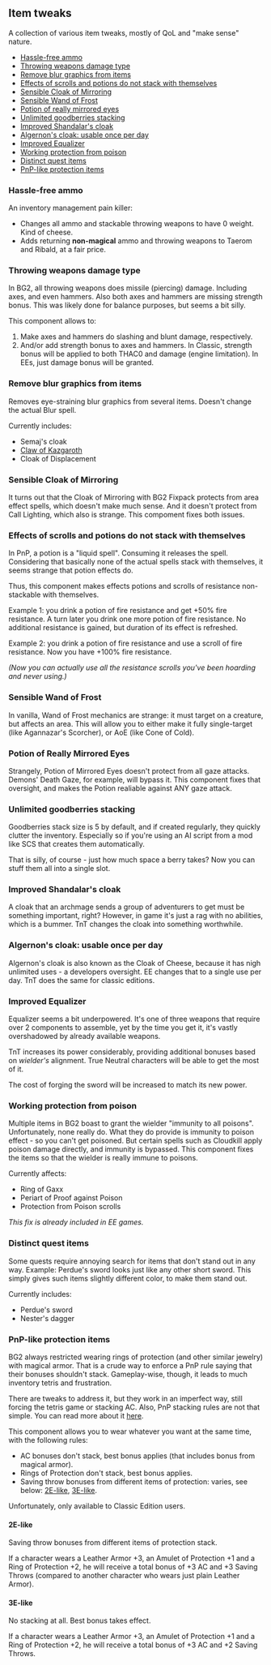 ## Item tweaks

A collection of various item tweaks, mostly of QoL and "make sense" nature.

- [Hassle-free ammo](#hassle-free-ammo)
- [Throwing weapons damage type](#throwing-weapons-damage-type)
- [Remove blur graphics from items](#remove-blur-graphics-from-items)
- [Effects of scrolls and potions do not stack with themselves](#effects-of-scrolls-and-potions-do-not-stack-with-themselves)
- [Sensible Cloak of Mirroring](#sensible-cloak-of-mirroring)
- [Sensible Wand of Frost](#sensible-wand-of-frost)
- [Potion of really mirrored eyes](#potion-of-really-mirrored-eyes)
- [Unlimited goodberries stacking](#unlimited-goodberries-stacking)
- [Improved Shandalar's cloak](#improved-shandalars-cloak)
- [Algernon's cloak: usable once per day](#algernons-cloak-usable-once-per-day)
- [Improved Equalizer](#improved-equalizer)
- [Working protection from poison](#working-protection-from-poison)
- [Distinct quest items](#distinct-quest-items)
- [PnP-like protection items](#pnp-like-protection-items)

### Hassle-free ammo

An inventory management pain killer:

- Changes all ammo and stackable throwing weapons to have 0 weight. Kind of cheese.
- Adds returning **non-magical** ammo and throwing weapons to Taerom and Ribald, at a fair price.

### Throwing weapons damage type

In BG2, all throwing weapons does missile (piercing) damage. Including axes, and even hammers. Also both axes and hammers are missing strength bonus. This was likely done for balance purposes, but seems a bit silly.

This component allows to:

1. Make axes and hammers do slashing and blunt damage, respectively.
2. And/or add strength bonus to axes and hammers.
   In Classic, strength bonus will be applied to both THAC0 and damage (engine limitation). In EEs, just damage bonus will be granted.

### Remove blur graphics from items

Removes eye-straining blur graphics from several items. Doesn't change the actual Blur spell.

Currently includes:

- Semaj's cloak
- [Claw of Kazgaroth](https://pihwiki.bgforge.net/Baldur's_Gate:_Claw_of_Kazgaroth)
- Cloak of Displacement

### Sensible Cloak of Mirroring

It turns out that the Cloak of Mirroring with BG2 Fixpack protects from area effect spells, which doesn't make much sense. And it doesn't protect from Call Lighting, which also is strange. This compoment fixes both issues.

### Effects of scrolls and potions do not stack with themselves

In PnP, a potion is a "liquid spell". Consuming it releases the spell. Considering that basically none of the actual spells stack with themselves, it seems strange that potion effects do.

Thus, this component makes effects potions and scrolls of resistance non-stackable with themselves.

Example 1: you drink a potion of fire resistance and get +50% fire resistance. A turn later you drink one more potion of fire resistance. No additional resistance is gained, but duration of its effect is refreshed.

Example 2: you drink a potion of fire resistance and use a scroll of fire resistance. Now you have +100% fire resistance.

_(Now you can actually use all the resistance scrolls you've been hoarding and never using.)_

### Sensible Wand of Frost

In vanilla, Wand of Frost mechanics are strange: it must target on a creature, but affects an area. This will allow you to either make it fully single-target (like Agannazar's Scorcher), or AoE (like Cone of Cold).

### Potion of Really Mirrored Eyes

Strangely, Potion of Mirrored Eyes doesn't protect from all gaze attacks. Demons' Death Gaze, for example, will bypass it. This component fixes that oversight, and makes the Potion realiable against ANY gaze attack.

### Unlimited goodberries stacking

Goodberries stack size is 5 by default, and if created regularly, they quickly clutter the inventory. Especially so if you're using an AI script from a mod like SCS that creates them automatically.

That is silly, of course - just how much space a berry takes? Now you can stuff them all into a single slot.

### Improved Shandalar's cloak

A cloak that an archmage sends a group of adventurers to get must be something important, right? However, in game it's just a rag with no abilities, which is a bummer. TnT changes the cloak into something worthwhile.

### Algernon's cloak: usable once per day

Algernon's cloak is also known as the Cloak of Cheese, because it has nigh unlimited uses - a developers oversight. EE changes that to a single use per day. TnT does the same for classic editions.

### Improved Equalizer

Equalizer seems a bit underpowered. It's one of three weapons that require over 2 components to assemble, yet by the time you get it, it's vastly overshadowed by already available weapons.

TnT increases its power considerably, providing additional bonuses based on _wielder's_ alignment. True Neutral characters will be able to get the most of it.

The cost of forging the sword will be increased to match its new power.

### Working protection from poison

Multiple items in BG2 boast to grant the wielder "immunity to all poisons". Unfortunately, none really do. What they do provide is immunity to poison effect - so you can't get poisoned. But certain spells such as Cloudkill apply poison damage directly, and immunity is bypassed. This component fixes the items so that the wielder is really immune to poisons.

Currently affects:

- Ring of Gaxx
- Periart of Proof against Poison
- Protection from Poison scrolls

_This fix is already included in EE games._

### Distinct quest items

Some quests require annoying search for items that don't stand out in any way. Example: Perdue's sword looks just like any other short sword.
This simply gives such items slightly different color, to make them stand out.

Currently includes:

- Perdue's sword
- Nester's dagger

### PnP-like protection items

BG2 always restricted wearing rings of protection (and other similar jewelry) with magical armor. That is a crude way to enforce a PnP rule saying that their bonuses shouldn't stack. Gameplay-wise, though, it leads to much inventory tetris and frustration.

There are tweaks to address it, but they work in an imperfect way, still forcing the tetris game or stacking AC. Also, PnP stacking rules are not that simple. You can read more about it [here](https://forums.bgforge.net/viewtopic.php?f=31&p=1176).

This component allows you to wear whatever you want at the same time, with the following rules:

- AC bonuses don't stack, best bonus applies (that includes bonus from magical armor).
- Rings of Protection don't stack, best bonus applies.
- Saving throw bonuses from different items of protection: varies, see below: [2E-like](#2e-like), [3E-like](#3e-like).

Unfortunately, only available to Classic Edition users.

#### 2E-like

Saving throw bonuses from different items of protection stack.

If a character wears a Leather Armor +3, an Amulet of Protection +1 and a Ring of Protection +2, he will receive a total bonus of +3 AC and +3 Saving Throws (compared to another character who wears just plain Leather Armor).

#### 3E-like

No stacking at all. Best bonus takes effect.

If a character wears a Leather Armor +3, an Amulet of Protection +1 and a Ring of Protection +2, he will receive a total bonus of +3 AC and +2 Saving Throws.
